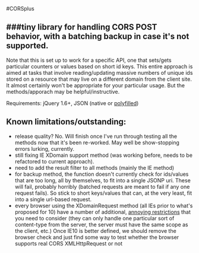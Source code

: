 #CORSplus

###tiny library for handling CORS POST behavior, with a batching backup in case it's not supported.
-------------

Note that this is set up to work for a specific API, one that sets/gets particular counters or values based on short id keys. This entire approach is aimed at tasks that involve reading/updating massive numbers of unique ids stored on a resource that may live on a different domain from the client site.  It almost certainly won't be appropriate for your particular usage.  But the methods/apporach may be helpful/instructive.

Requirements: jQuery 1.6+, JSON (native or [polyfilled](https://github.com/douglascrockford/JSON-js))

Known limitations/outstanding: 
-----------
*	release quality?  No. Will finish once I've run through testing all the methods now that it's been re-worked. May well be show-stopping errors lurking, currently.
*	still fixing IE XDomain support method (was working before, needs to be refactored to current approach).
*	need to add the result filter to all methods (mainly the IE method)
*	for backup method, the function doesn't currently check for ids/values that are too long, all by themselves, to fit into a single JSONP uri. These will fail, probably horribly (batched requests are meant to fail if any one request fails). So stick to short keys/values that can, at the very least, fit into a single url-based request.
*	every browser using the XDomainRequest method (all IEs prior to what's proposed for 10) have a number of additional, [annoying restrictions](http://blogs.msdn.com/b/ieinternals/archive/2010/05/13/xdomainrequest-restrictions-limitations-and-workarounds.aspx) that you need to consider (they can only handle one particular sort of content-type from the server, the server must have the same scope as the client, etc.) Once IE10 is better defined, we should remove the browser check and just find some way to test whether the browser supports real CORS XMLHttpRequest or not

